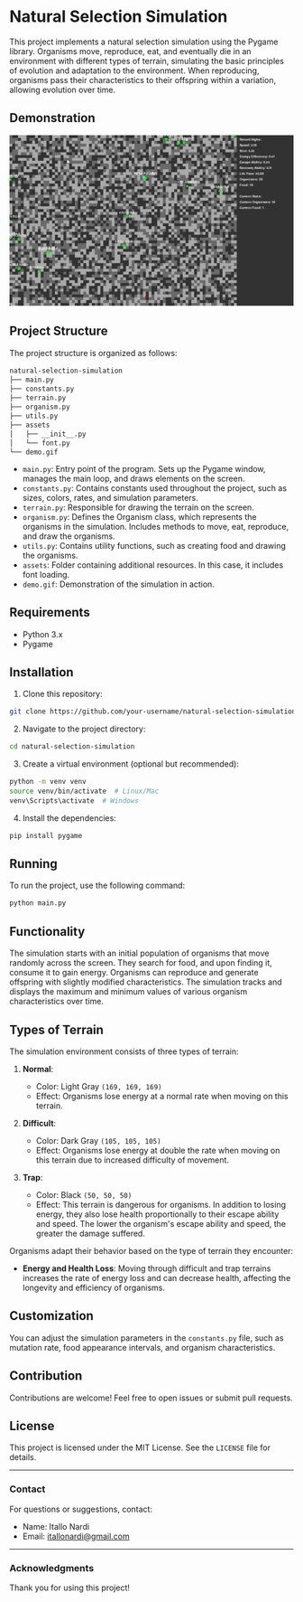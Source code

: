 # Natural Selection Simulation

This project implements a natural selection simulation using the Pygame library. Organisms move, reproduce, eat, and eventually die in an environment with different types of terrain, simulating the basic principles of evolution and adaptation to the environment. When reproducing, organisms pass their characteristics to their offspring within a variation, allowing evolution over time.

## Demonstration

![Simulation Demo](demo.gif)

## Project Structure

The project structure is organized as follows:

```
natural-selection-simulation
├── main.py
├── constants.py
├── terrain.py
├── organism.py
├── utils.py
├── assets
│   ├── __init__.py
│   └── font.py
└── demo.gif
```

- `main.py`: Entry point of the program. Sets up the Pygame window, manages the main loop, and draws elements on the screen.
- `constants.py`: Contains constants used throughout the project, such as sizes, colors, rates, and simulation parameters.
- `terrain.py`: Responsible for drawing the terrain on the screen.
- `organism.py`: Defines the Organism class, which represents the organisms in the simulation. Includes methods to move, eat, reproduce, and draw the organisms.
- `utils.py`: Contains utility functions, such as creating food and drawing the organisms.
- `assets`: Folder containing additional resources. In this case, it includes font loading.
- `demo.gif`: Demonstration of the simulation in action.

## Requirements

- Python 3.x
- Pygame

## Installation

1. Clone this repository:

```sh
git clone https://github.com/your-username/natural-selection-simulation.git
```

2. Navigate to the project directory:

```sh
cd natural-selection-simulation
```

3. Create a virtual environment (optional but recommended):

```sh
python -m venv venv
source venv/bin/activate  # Linux/Mac
venv\Scripts\activate  # Windows
```

4. Install the dependencies:

```sh
pip install pygame
```

## Running

To run the project, use the following command:

```sh
python main.py
```

## Functionality

The simulation starts with an initial population of organisms that move randomly across the screen. They search for food, and upon finding it, consume it to gain energy. Organisms can reproduce and generate offspring with slightly modified characteristics. The simulation tracks and displays the maximum and minimum values of various organism characteristics over time.

## Types of Terrain

The simulation environment consists of three types of terrain:

1. **Normal**:
   - Color: Light Gray `(169, 169, 169)`
   - Effect: Organisms lose energy at a normal rate when moving on this terrain.

2. **Difficult**:
   - Color: Dark Gray `(105, 105, 105)`
   - Effect: Organisms lose energy at double the rate when moving on this terrain due to increased difficulty of movement.

3. **Trap**:
   - Color: Black `(50, 50, 50)`
   - Effect: This terrain is dangerous for organisms. In addition to losing energy, they also lose health proportionally to their escape ability and speed. The lower the organism's escape ability and speed, the greater the damage suffered.

Organisms adapt their behavior based on the type of terrain they encounter:

- **Energy and Health Loss**: Moving through difficult and trap terrains increases the rate of energy loss and can decrease health, affecting the longevity and efficiency of organisms.

## Customization

You can adjust the simulation parameters in the `constants.py` file, such as mutation rate, food appearance intervals, and organism characteristics.

## Contribution

Contributions are welcome! Feel free to open issues or submit pull requests.

## License

This project is licensed under the MIT License. See the `LICENSE` file for details.

---

### Contact

For questions or suggestions, contact:

- Name: Itallo Nardi
- Email: itallonardi@gmail.com

---

### Acknowledgments

Thank you for using this project!
